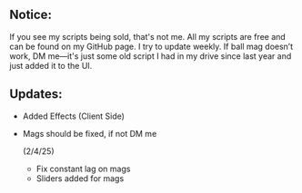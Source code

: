 ## Notice: 

If you see my scripts being sold, that's not me. All my scripts are free and can be found on my GitHub page. I try to update weekly. If ball mag doesn’t work, DM me—it's just some old script I had in my drive since last year and just added it to the UI.

## Updates:

- Added Effects (Client Side)
- Mags should be fixed, if not DM me

  (2/4/25)

  - Fix constant lag on mags
  - Sliders added for mags






